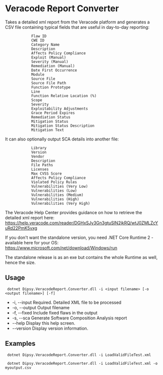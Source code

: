 # Veracode Report Converter
Takes a detailed xml report from the Veracode platform and generates a CSV file containing typical fields that are useful in day-to-day reporting:

                Flaw ID
                CWE ID
                Category Name
                Description
                Affects Policy Compliance
                Exploit (Manual)
                Severity (Manual)
                Remediation (Manual)
                Date First Occurrence
                Module
                Source File
                Source File Path
                Function Prototype
                Line
                Function Relative Location (%)
                Scope
                Severity
                Exploitability Adjustments
                Grace Period Expires
                Remediation Status
                Mitigation Status
                Mitigation Status Description
                Mitigation Text

It can also optionally output SCA details into another file:

                Library
                Version
                Vendor
                Description
                File Paths
                Licenses
                Max CVSS Score
                Affects Policy Compliance
                Violated Policy Rules
                Vulnerabilities (Very Low)
                Vulnerabilities (Low)
                Vulnerabilities (Medium)
                Vulnerabilities (High)
                Vulnerabilities (Very High)

The Veracode Help Center provides guidance on how to retrieve the detailed xml report here: https://help.veracode.com/reader/DGHxSJy3Gn3gtuSIN2jkRQ/wtJ0ZMLZcYuRd22PmK5vxg

If you don't want the standalone version, you need .NET Core Runtime 2 - available here for your OS: https://www.microsoft.com/net/download/Windows/run

The standalone release is as an exe but contains the whole Runtime as well, hence the size.

## Usage
``` dotnet Dipsy.VeracodeReport.Converter.dll -i <input filename> [-o <output filename>] [-f]```

* -i, --input     Required. Detailed XML file to be processed
* -o, --output    Output filename
* -f, --fixed     Include fixed flaws in the output
* -s, --sca       Generate Software Composition Analysis report
* --help          Display this help screen.
* --version       Display version information.

## Examples

``` dotnet Dipsy.VeracodeReport.Converter.dll -i LoadValidFileTest.xml```

``` dotnet Dipsy.VeracodeReport.Converter.dll -i LoadValidFileTest.xml -o myoutput.csv```
